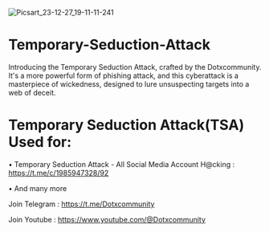![Picsart_23-12-27_19-11-11-241](https://github.com/Dotxcommunity/Temporary-Seduction-Attack/assets/154979991/46d49428-879f-43a9-8e3f-2b5d08d4be10)

# Temporary-Seduction-Attack
Introducing the Temporary Seduction Attack, crafted by the Dotxcommunity. It's a more powerful form of phishing attack, and this cyberattack is a masterpiece of wickedness, designed to lure unsuspecting targets into a web of deceit.


# Temporary Seduction Attack(TSA) Used for:

• Temporary Seduction Attack - All Social Media Account H@cking : https://t.me/c/1985947328/92

• And many more

Join Telegram : https://t.me/Dotxcommunity

Join Youtube  : https://www.youtube.com/@Dotxcommunity
